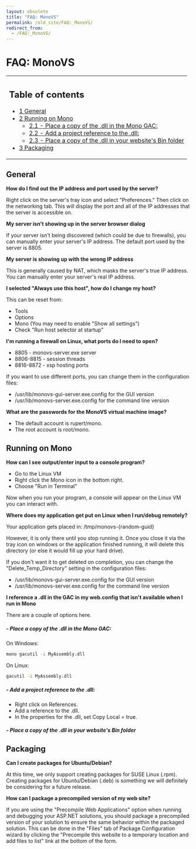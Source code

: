 ```yaml
---
layout: obsolete
title: "FAQ: MonoVS"
permalink: /old_site/FAQ:_MonoVS/
redirect_from:
  - /FAQ:_MonoVS/
---
```


FAQ: MonoVS
===========

<table>
<col width="100%" />
<tbody>
<tr class="odd">
<td align="left"><h2>Table of contents</h2>
<ul>
<li><a href="#general">1 General</a></li>
<li><a href="#running-on-mono">2 Running on Mono</a>
<ul>
<li><a href="#--place-a-copy-of-the-dll-in-the-mono-gac">2.1 - Place a copy of the .dll in the Mono GAC:</a></li>
<li><a href="#--add-a-project-reference-to-the-dll">2.2 - Add a project reference to the .dll:</a></li>
<li><a href="#--place-a-copy-of-the-dll-in-your-websites-bin-folder">2.3 - Place a copy of the .dll in your website's Bin folder</a></li>
</ul></li>
<li><a href="#packaging">3 Packaging</a></li>
</ul></td>
</tr>
</tbody>
</table>

General
-------

**How do I find out the IP address and port used by the server?**

Right click on the server's tray icon and select "Preferences." Then click on the networking tab. This will display the port and all of the IP addresses that the server is accessible on.

**My server isn't showing up in the server browser dialog**

If your server isn't being discovered (which could be due to firewalls), you can manually enter your server's IP address. The default port used by the server is 8805.

**My server is showing up with the wrong IP address**

This is generally caused by NAT, which masks the server's true IP address. You can manually enter your server's real IP address.

**I selected "Always use this host", how do I change my host?**

This can be reset from:

-   Tools
-   Options
-   Mono (You may need to enable "Show all settings")
-   Check "Run host selector at startup"

**I'm running a firewall on Linux, what ports do I need to open?**

-   8805 - monovs-server.exe server
-   8806-8815 - session threads
-   8816-8872 - xsp hosting ports

If you want to use different ports, you can change them in the configuration files:

-   /usr/lib/monovs-gui-server.exe.config for the GUI version
-   /usr/lib/monovs-server.exe.config for the command line version

**What are the passwords for the MonoVS virtual machine image?**

-   The default account is rupert/mono.
-   The root account is root/mono.

Running on Mono
---------------

**How can I see output/enter input to a console program?**

-   Go to the Linux VM
-   Right click the Mono icon in the bottom right.
-   Choose "Run in Terminal"

Now when you run your program, a console will appear on the Linux VM you can interact with.

**Where does my application get put on Linux when I run/debug remotely?**

Your application gets placed in: /tmp/monovs-{random-guid}

However, it is only there until you stop running it. Once you close it via the tray icon on windows or the application finished running, it will delete this directory (or else it would fill up your hard drive).

If you don't want it to get deleted on completion, you can change the "Delete\_Temp\_Directory" setting in the configuration files:

-   /usr/lib/monovs-gui-server.exe.config for the GUI version
-   /usr/lib/monovs-server.exe.config for the command line version

**I reference a .dll in the GAC in my web.config that isn't available when I run in Mono**

There are a couple of options here.

##### - Place a copy of the .dll in the Mono GAC:

On Windows:

``` bash
mono gacutil -i MyAssembly.dll
```

On Linux:

``` bash
gacutil -i MyAssembly.dll
```

##### - Add a project reference to the .dll:

-   Right click on References.
-   Add a reference to the .dll.
-   In the properties for the .dll, set Copy Local = true.

##### - Place a copy of the .dll in your website's Bin folder

Packaging
---------

**Can I create packages for Ubuntu/Debian?**

At this time, we only support creating packages for SUSE Linux (.rpm). Creating packages for Ubuntu/Debian (.deb) is something we will definitely be considering for a future release.

**How can I package a precompiled version of my web site?**

If you are using the "Precompile Web Applications" option when running and debugging your ASP.NET solutions, you should package a precompiled version of your solution to ensure the same behavior within the packaged solution. This can be done in the "Files" tab of Package Configuration wizard by clicking the "Precompile this website to a temporary location and add files to list" link at the bottom of the form.

